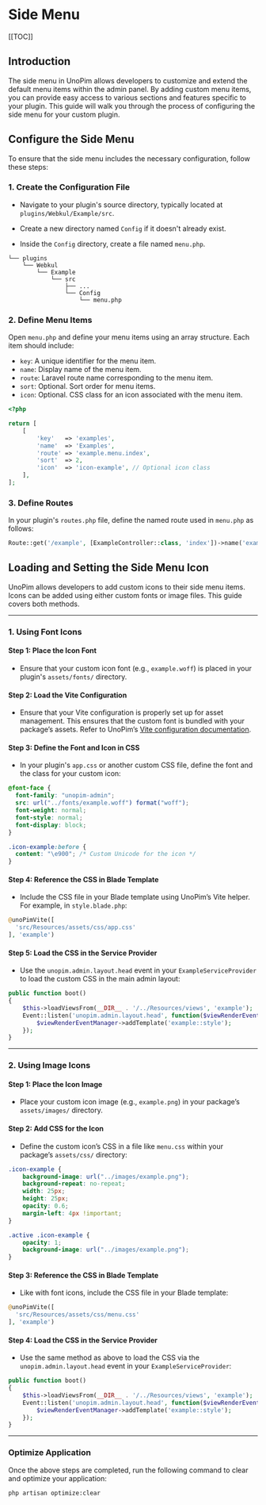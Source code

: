 # Side Menu

[[TOC]]

## Introduction

The side menu in UnoPim allows developers to customize and extend the default menu items within the admin panel. By adding custom menu items, you can provide easy access to various sections and features specific to your plugin. This guide will walk you through the process of configuring the side menu for your custom plugin.

## Configure the Side Menu

To ensure that the side menu includes the necessary configuration, follow these steps:

### 1. **Create the Configuration File**

- Navigate to your plugin's source directory, typically located at `plugins/Webkul/Example/src`.

- Create a new directory named `Config` if it doesn't already exist.

- Inside the `Config` directory, create a file named `menu.php`.

```
└── plugins
    └── Webkul
        └── Example
            └── src
                ├── ...
                └── Config
                    └── menu.php
```

### 2. **Define Menu Items**

Open `menu.php` and define your menu items using an array structure. Each item should include:

- `key`: A unique identifier for the menu item.
- `name`: Display name of the menu item.
- `route`: Laravel route name corresponding to the menu item.
- `sort`: Optional. Sort order for menu items.
- `icon`: Optional. CSS class for an icon associated with the menu item.

```php
<?php

return [
    [
        'key'   => 'examples',
        'name'  => 'Examples',
        'route' => 'example.menu.index',
        'sort'  => 2,
        'icon'  => 'icon-example', // Optional icon class
    ],
];
```

### 3. **Define Routes**

In your plugin's `routes.php` file, define the named route used in `menu.php` as follows:

```php
Route::get('/example', [ExampleController::class, 'index'])->name('example.menu.index');
```

## Loading and Setting the Side Menu Icon

UnoPim allows developers to add custom icons to their side menu items. Icons can be added using either custom fonts or image files. This guide covers both methods.

---

### 1. **Using Font Icons**

#### Step 1: **Place the Icon Font**
- Ensure that your custom icon font (e.g., `example.woff`) is placed in your plugin's `assets/fonts/` directory.

#### Step 2: **Load the Vite Configuration**
- Ensure that your Vite configuration is properly set up for asset management. This ensures that the custom font is bundled with your package’s assets. Refer to UnoPim’s [Vite configuration documentation](../packages/bundling-assets.html).

#### Step 3: **Define the Font and Icon in CSS**
- In your plugin's `app.css` or another custom CSS file, define the font and the class for your custom icon:

```css
@font-face { 
  font-family: "unopim-admin"; 
  src: url("../fonts/example.woff") format("woff"); 
  font-weight: normal; 
  font-style: normal; 
  font-display: block; 
}

.icon-example:before { 
  content: "\e900"; /* Custom Unicode for the icon */
}
```

#### Step 4: **Reference the CSS in Blade Template**
- Include the CSS file in your Blade template using UnoPim’s Vite helper. For example, in `style.blade.php`:

```php
@unoPimVite([
  'src/Resources/assets/css/app.css'
], 'example')
```

#### Step 5: **Load the CSS in the Service Provider**
- Use the `unopim.admin.layout.head` event in your `ExampleServiceProvider` to load the custom CSS in the main admin layout:

```php
public function boot()
{
    $this->loadViewsFrom(__DIR__ . '/../Resources/views', 'example');
    Event::listen('unopim.admin.layout.head', function($viewRenderEventManager) {
        $viewRenderEventManager->addTemplate('example::style');
    });
}
```

---

### 2. **Using Image Icons**

#### Step 1: **Place the Icon Image**
- Place your custom icon image (e.g., `example.png`) in your package’s `assets/images/` directory.

#### Step 2: **Add CSS for the Icon**
- Define the custom icon’s CSS in a file like `menu.css` within your package’s `assets/css/` directory:

```css
.icon-example {
    background-image: url("../images/example.png");
    background-repeat: no-repeat;
    width: 25px;
    height: 25px;
    opacity: 0.6;
    margin-left: 4px !important;
}

.active .icon-example {
    opacity: 1;
    background-image: url("../images/example.png");
}
```

#### Step 3: **Reference the CSS in Blade Template**
- Like with font icons, include the CSS file in your Blade template:

```php
@unoPimVite([
  'src/Resources/assets/css/menu.css'
], 'example')
```

#### Step 4: **Load the CSS in the Service Provider**
- Use the same method as above to load the CSS via the `unopim.admin.layout.head` event in your `ExampleServiceProvider`:

```php
public function boot()
{
    $this->loadViewsFrom(__DIR__ . '/../Resources/views', 'example');
    Event::listen('unopim.admin.layout.head', function($viewRenderEventManager) {
        $viewRenderEventManager->addTemplate('example::style');
    });
}
```

---

### **Optimize Application**

Once the above steps are completed, run the following command to clear and optimize your application:

```bash
php artisan optimize:clear
```
